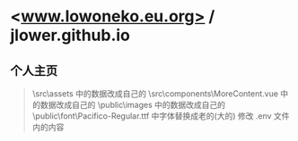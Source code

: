 
# <www.lowoneko.eu.org> / jlower.github.io

## 个人主页

> \src\assets 中的数据改成自己的
> \src\components\MoreContent.vue 中的数据改成自己的
> \public\images 中的数据改成自己的
> \public\font\Pacifico-Regular.ttf 中字体替换成老的(大的)
> 修改 .env 文件内的内容
